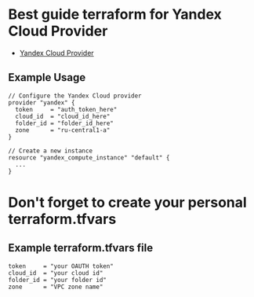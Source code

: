 # Best guide terraform for Yandex Cloud Provider
- [Yandex Cloud Provider](https://terraform-eap.website.yandexcloud.net/docs/providers/yandex/index.html)

## Example Usage
```
// Configure the Yandex Cloud provider
provider "yandex" {
  token     = "auth_token_here"
  cloud_id  = "cloud_id_here"
  folder_id = "folder_id_here"
  zone      = "ru-central1-a"
}

// Create a new instance
resource "yandex_compute_instance" "default" {
  ...
}
```
# Don't forget to create your personal terraform.tfvars

## Example terraform.tfvars file
```
token     = "your OAUTH token"
cloud_id  = "your cloud id"
folder_id = "your folder id"
zone      = "VPC zone name"
```
